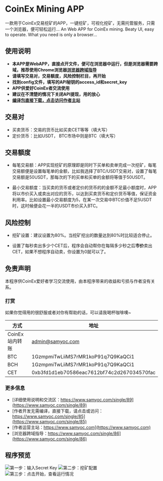 # CoinEx Mining APP

一款用于CoinEx交易挖矿的APP，一键挖矿，可视化挖矿，无需托管服务，只需一个浏览器，便可轻松运行...
An Web APP for CoinEx mining. Beaty UI, easy to operate. What you need is only a browser...

## 使用说明
- **本APP是WebAPP，直接点开文件，便可在浏览器中运行，但是浏览器需要跨域，推荐使用Chrome浏览器[浏览器跨域指导](https://www.samyoc.com/single/86)**
- **请填写交易对，交易额度，风险控制栏目，再开始**
- **找到config文件，填写的API秘钥的access_id和secret_key**
- **APP供爱好CoinEx者交流使用**
- **建议在不清楚的情况下关闭API提现，用的放心**
- **[编译包直接下载，点击访问作者主站](https://www.samyoc.com/single/85)**

## 交易对

 - 买卖货币：交易的货币比如买卖CET等等（填大写）
 - 定价货币：比如USDT， BTC市场中则是BTC（填大写）

## 交易额度
- 每笔交易额：APP实现挖矿的原理即是同时下买单和卖单完成一次挖矿，每笔交易额便是设置每笔单的金额，比如我选择了BTC/USDT交易对，设置了每笔交易额是50USDT，那每次的下的买单和买单的金额将等值于50USDT。

- 最小交易额度：当买卖的货币或者定价的货币的的金额不足最小额度时，APP将以市价买入或卖出对应的货币，以达到买卖货币和定价货币等值，保证资金利用率。比如设置最小交易额度为5，在某一次交易中BTC价值不足5USDT时，这时候便会花一半的USDT市价买入BTC。 

## 风险控制
- 挖矿设置：建议设置为80%。当挖矿挖出的数量达到80%时比较适合停止。

- 设置了每秒卖出多少个CET后，程序会自动帮你在每隔多少秒之后**市价**卖出CET，如果不想程序自动卖，你设置为0就可以了。

## 免责声明
本程序供CoinEx爱好者学习交流使用，由本程序带来的收益和亏损与作者没有关系。

### 打赏
如果你觉得用的很舒服或者对你有帮助的话，可以请我喝杯咖啡噢~

方式     | 地址
--- | -----
CoinEx站内转账 | admin@samyoc.com
BTC    | 1GzmpmiTwLiiMS7rMR1koP91q7Q9KaQCi1
BCH     | 1GzmpmiTwLiiMS7rMR1koP91q7Q9KaQCi1
CET     | 0xb3fd1d1eb70586eac7612bf74c2d267034570fac

### 更多信息
- [详细使用说明和交流区：https://www.samyoc.com/single/89](https://www.samyoc.com/single/89)
- [作者开发无需编译，直接下载，请点击或访问：https://www.samyoc.com/single/85](https://www.samyoc.com/single/85)
- [作者运营主站：https://www.samyoc.com](https://www.samyoc.com)
- [浏览器跨域指导：https://www.samyoc.com/single/86](https://www.samyoc.com/single/86)

## 程序预览
![第一步：输入Secret Key](https://www.samyoc.com/uploads/users/98/images/1531896520142.png)
![第二步：挖矿配置](https://www.samyoc.com/uploads/users/98/images/1531896541980.png)
![第三步：点击开始，查看运行情况](https://www.samyoc.com/uploads/users/98/images/1531896558197.png)